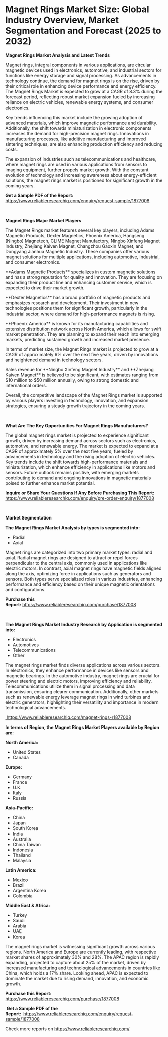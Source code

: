 <p><h1>Magnet Rings Market Size: Global Industry Overview, Market Segmentation and Forecast (2025 to 2032)</h1></p><p><strong>Magnet Rings Market Analysis and Latest Trends</strong></p>
<p><p>Magnet rings, integral components in various applications, are circular magnetic devices used in electronics, automotive, and industrial sectors for functions like energy storage and signal processing. As advancements in technology continue, the demand for magnet rings is on the rise, driven by their critical role in enhancing device performance and energy efficiency. The Magnet Rings Market is expected to grow at a CAGR of 8.3% during the forecast period, reflecting robust market expansion fueled by increasing reliance on electric vehicles, renewable energy systems, and consumer electronics.</p><p>Key trends influencing this market include the growing adoption of advanced materials, which improve magnetic performance and durability. Additionally, the shift towards miniaturization in electronic components increases the demand for high-precision magnet rings. Innovations in manufacturing processes, like additive manufacturing and improved sintering techniques, are also enhancing production efficiency and reducing costs.</p><p>The expansion of industries such as telecommunications and healthcare, where magnet rings are used in various applications from sensors to imaging equipment, further propels market growth. With the constant evolution of technology and increasing awareness about energy-efficient solutions, the magnet rings market is positioned for significant growth in the coming years.</p></p>
<p><strong>Get a Sample PDF of the Report:&nbsp;</strong> <a href="https://www.reliableresearchiq.com/enquiry/request-sample/1877008?utm_campaign=3068&utm_medium=2&utm_source=Github&utm_content=ia&utm_term=31032025&utm_id=magnet-rings">https://www.reliableresearchiq.com/enquiry/request-sample/1877008</a></p>
<p>&nbsp;</p>
<p><strong>Magnet Rings Major Market Players</strong></p>
<p><p>The Magnet Rings market features several key players, including Adams Magnetic Products, Dexter Magnetics, Phoenix America, Hangseng (Ningbo) Magnetech, CLIME Magnet Manufactory, Ningbo Xinfeng Magnet Industry, Zhejiang Kaiven Magnet, Changzhou Gaoxin Magnet, and Dongyang Jianhua Magnetic Industry. These companies offer various magnet solutions for multiple applications, including automotive, industrial, and consumer electronics.</p><p>**Adams Magnetic Products** specializes in custom magnetic solutions and has a strong reputation for quality and innovation. They are focusing on expanding their product line and enhancing customer service, which is expected to drive their market growth.</p><p>**Dexter Magnetics** has a broad portfolio of magnetic products and emphasizes research and development. Their investment in new technologies positions them for significant growth, particularly in the industrial sector, where demand for high-performance magnets is rising.</p><p>**Phoenix America** is known for its manufacturing capabilities and extensive distribution network across North America, which allows for swift market penetration. They are planning to expand their reach into emerging markets, predicting sustained growth and increased market presence.</p><p>In terms of market size, the Magnet Rings market is projected to grow at a CAGR of approximately 6% over the next five years, driven by innovations and heightened demand in technology sectors. </p><p>Sales revenue for **Ningbo Xinfeng Magnet Industry** and **Zhejiang Kaiven Magnet** is believed to be significant, with estimates ranging from $10 million to $50 million annually, owing to strong domestic and international orders.</p><p>Overall, the competitive landscape of the Magnet Rings market is supported by various players investing in technology, innovation, and expansion strategies, ensuring a steady growth trajectory in the coming years.</p></p>
<p>&nbsp;</p>
<p><strong>What Are The Key Opportunities For Magnet Rings Manufacturers?</strong></p>
<p><p>The global magnet rings market is projected to experience significant growth, driven by increasing demand across sectors such as electronics, automotive, and renewable energy. The market is expected to expand at a CAGR of approximately 5% over the next five years, fueled by advancements in technology and the rising adoption of electric vehicles. Key trends include the shift towards high-performance materials and miniaturization, which enhance efficiency in applications like motors and sensors. Future outlook remains positive, with emerging markets contributing to demand and ongoing innovations in magnetic materials poised to further enhance market potential.</p></p>
<p><strong>Inquire or Share Your Questions If Any Before Purchasing This Report:</strong> <a href="https://www.reliableresearchiq.com/enquiry/pre-order-enquiry/1877008?utm_campaign=3068&utm_medium=2&utm_source=Github&utm_content=ia&utm_term=31032025&utm_id=magnet-rings">https://www.reliableresearchiq.com/enquiry/pre-order-enquiry/1877008</a></p>
<p>&nbsp;</p>
<p><strong>Market Segmentation</strong></p>
<p><strong>The Magnet Rings Market Analysis by types is segmented into:</strong></p>
<p><ul><li>Radial</li><li>Axial</li></ul></p>
<p><p>Magnet rings are categorized into two primary market types: radial and axial. Radial magnet rings are designed to attract or repel forces perpendicular to the central axis, commonly used in applications like electric motors. In contrast, axial magnet rings have magnetic fields aligned along the axis, optimizing force in applications such as generators and sensors. Both types serve specialized roles in various industries, enhancing performance and efficiency based on their unique magnetic orientations and configurations.</p></p>
<p><strong>Purchase this Report:&nbsp;</strong><a href="https://www.reliableresearchiq.com/purchase/1877008?utm_campaign=3068&utm_medium=2&utm_source=Github&utm_content=ia&utm_term=31032025&utm_id=magnet-rings">https://www.reliableresearchiq.com/purchase/1877008</a></p>
<p>&nbsp;</p>
<p><strong>The Magnet Rings Market Industry Research by Application is segmented into:</strong></p>
<p><ul><li>Electronics</li><li>Automotives</li><li>Telecommunications</li><li>Other</li></ul></p>
<p><p>The magnet rings market finds diverse applications across various sectors. In electronics, they enhance performance in devices like sensors and magnetic bearings. In the automotive industry, magnet rings are crucial for power steering and electric motors, improving efficiency and reliability. Telecommunications utilize them in signal processing and data transmission, ensuring clearer communication. Additionally, other markets such as renewable energy leverage magnet rings in wind turbines and electric generators, highlighting their versatility and importance in modern technological advancements.</p></p>
<p><a href="https://www.reliableresearchiq.com/magnet-rings-r1877008?utm_campaign=3068&utm_medium=2&utm_source=Github&utm_content=ia&utm_term=31032025&utm_id=magnet-rings">&nbsp;https://www.reliableresearchiq.com/magnet-rings-r1877008</a></p>
<p><strong>In terms of Region, the Magnet Rings Market Players available by Region are:</strong></p>
<p>
    <p> <strong> North America: </strong>
        <ul>
            <li>United States</li>
            <li>Canada</li>
        </ul>
        </p> 
    <p> <strong> Europe: </strong>
        <ul>
            <li>Germany</li>
            <li>France</li>
            <li>U.K.</li>
            <li>Italy</li>
            <li>Russia</li>
        </ul>
        </p> 
    <p> <strong> Asia-Pacific: </strong>
        <ul>
            <li>China</li>
            <li>Japan</li>
            <li>South Korea</li>
            <li>India</li>
            <li>Australia</li>
            <li>China Taiwan</li>
            <li>Indonesia</li>
            <li>Thailand</li>
            <li>Malaysia</li>
        </ul>
        </p> 
    <p> <strong> Latin America: </strong>
        <ul>
            <li>Mexico</li>
            <li>Brazil</li>
            <li>Argentina Korea</li>
            <li>Colombia</li>
        </ul>
        </p> 
    <p> <strong> Middle East & Africa: </strong>
        <ul>
            <li>Turkey</li>
            <li>Saudi</li>
            <li>Arabia</li>
            <li>UAE</li>
            <li>Korea</li>
        </ul>
    </p>
    </p>
<p><p>The magnet rings market is witnessing significant growth across various regions. North America and Europe are currently leading, with respective market shares of approximately 30% and 28%. The APAC region is rapidly expanding, projected to capture about 25% of the market, driven by increased manufacturing and technological advancements in countries like China, which holds a 17% share. Looking ahead, APAC is expected to dominate the market due to rising demand, innovation, and economic growth.</p></p>
<p><strong>Purchase this Report: </strong><a href="https://www.reliableresearchiq.com/purchase/1877008?utm_campaign=3068&utm_medium=2&utm_source=Github&utm_content=ia&utm_term=31032025&utm_id=magnet-rings">https://www.reliableresearchiq.com/purchase/1877008</a></p>
<p>&nbsp;<strong>Get a Sample PDF of the Report:&nbsp;&nbsp;</strong><a href="https://www.reliableresearchiq.com/enquiry/request-sample/1877008?utm_campaign=3068&utm_medium=2&utm_source=Github&utm_content=ia&utm_term=31032025&utm_id=magnet-rings">https://www.reliableresearchiq.com/enquiry/request-sample/1877008</a></p>
<p><strong></strong></p>
<p>Check more reports on <a href="https://www.reliableresearchiq.com/?utm_campaign=3068&utm_medium=2&utm_source=Github&utm_content=ia&utm_term=31032025&utm_id=magnet-rings">https://www.reliableresearchiq.com/</a></p>